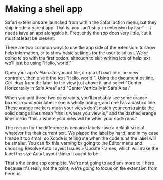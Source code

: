 # Making a shell app

Safari extensions are launched from within the Safari action menu, but they ship inside a parent app. That is, you can't ship an extension by itself – it needs have an app alongside it. Frequently the app does very little, but it must at least be present.

There are two common ways to use the app side of the extension: to show help information, or to show basic settings for the user to adjust. We're going to go with the first option, although to skip writing lots of help text we'll just be using "Hello, world!"

Open your app’s Main.storyboard file, drop a `UILabel` into the view controller, then give it the text "Hello, world!". Using the document outline, Ctrl-drag from the label to the view just above it, and select "Center Horizontally in Safe Area“ and "Center Vertically in Safe Area.”

When you add those two constraints, you'll probably see some orange boxes around your label – one is wholly orange, and one has a dashed line. These orange markers mean your views don't match your constraints: the solid orange lines mean "this is where you view is," and the dashed orange lines mean "this is where your view will be when your code runs."

The reason for the difference is because labels have a default size of whatever fits their current text. We placed the label by hand, and in my case I made it too small, so Xcode is telling me when the code runs the label will be smaller. You can fix this warning by going to the Editor menu and choosing Resolve Auto Layout Issues > Update Frames, which will make the label the size Auto Layout thinks it ought to be.

That's the entire app complete. We're not going to add any more to it here because it's really not the point; we're going to focus on the extension from here on.
